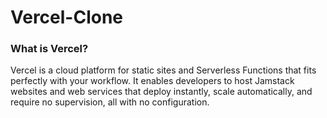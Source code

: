 # Vercel-Clone

### What is Vercel?

Vercel is a cloud platform for static sites and Serverless Functions that fits perfectly with your workflow. It enables developers to host Jamstack websites and web services that deploy instantly, scale automatically, and require no supervision, all with no configuration.
